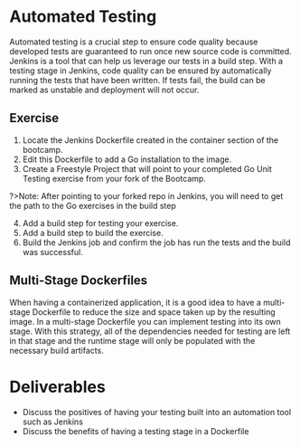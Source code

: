 # Automated Testing
Automated testing is a crucial step to ensure code quality because developed tests are guaranteed to run once new source code is committed. Jenkins is a tool that can help us leverage our tests in a build step. With a testing stage in Jenkins, code quality can be ensured by automatically running the tests that have been written. If tests fail, the build can be marked as unstable and deployment will not occur.

## Exercise
1. Locate the Jenkins Dockerfile created in the container section of the bootcamp.
2. Edit this Dockerfile to add a Go installation to the image.
3. Create a Freestyle Project that will point to your completed Go Unit Testing exercise from your fork of the Bootcamp.

?>Note: After pointing to your forked repo in Jenkins, you will need to get the path to the Go exercises in the build step 

4. Add a build step for testing your exercise.
5. Add a build step to build the exercise.
6. Build the Jenkins job and confirm the job has run the tests and the build was successful.
	
## Multi-Stage Dockerfiles
When having a containerized application, it is a good idea to have a multi-stage Dockerfile to reduce the size and space taken up by the resulting image. In a multi-stage Dockerfile you can implement testing into its own stage. With this strategy, all of the dependencies needed for testing are left in that stage and the runtime stage will only be populated with the necessary build artifacts.

# Deliverables

* Discuss the positives of having your testing built into an automation tool such as Jenkins
* Discuss the benefits of having a testing stage in a Dockerfile
